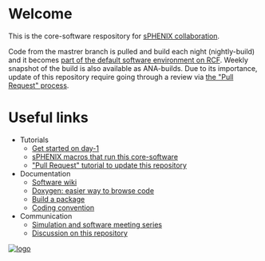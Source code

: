   
# Welcome

This is the core-software respository for [sPHENIX collaboration](https://www.sphenix.bnl.gov/). 


Code from the mastrer branch is pulled and build each night (nightly-build) 
and it becomes [part of the default software environment on RCF](https://wiki.bnl.gov/sPHENIX/index.php/Setup#.28At_each_login.29_Run_sPHENIX_login_shell). 
Weekly snapshot of the build is also available as ANA-builds. 
Due to its importance, update of this repository require going through a review via [the "Pull Request" process](https://wiki.bnl.gov/sPHENIX/index.php/GitHub_Coresoftware_Update_Procedures). 

# Useful links 

* Tutorials
  * [Get started on day-1](https://wiki.bnl.gov/sPHENIX/index.php/SPHENIX_software_day-1_checklist)
  * [sPHENIX macros that run this core-software](https://github.com/sPHENIX-Collaboration/macros)
  * ["Pull Request" tutorial to update this repository](https://wiki.bnl.gov/sPHENIX/index.php/GitHub_Coresoftware_Update_Procedures)
* Documentation
  * [Software wiki](https://wiki.bnl.gov/sPHENIX/index.php/Software)
  * [Doxygen: easier way to browse code](https://www.phenix.bnl.gov/WWW/sPHENIX/doxygen/html/)
  * [Build a package](https://wiki.bnl.gov/sPHENIX/index.php/Example_of_using_DST_nodes#Building%20a%20package)
  * [Coding convention](https://wiki.bnl.gov/sPHENIX/index.php/Codingconventions#Coding_Convention)
* Communication
  * [Simulation and software meeting series](https://indico.bnl.gov/categoryDisplay.py?categId=88)
  * [Discussion on this repository](https://lists.bnl.gov/mailman/listinfo/sphenix-github-l)

[![logo](https://avatars3.githubusercontent.com/u/12069843?s=200&v=4)](https://www.sphenix.bnl.gov/)
  
  
  
  
  
  
  
  
  
  
  
  
  
  
  
  
  
  
  
  
  
  
  
  
  
  
  
